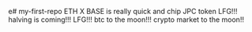 e# my-first-repo
ETH
X
BASE is really quick and chip
JPC token
LFG!!!
halving is coming!!!
LFG!!!
btc to the moon!!!
crypto market to the moon!!
